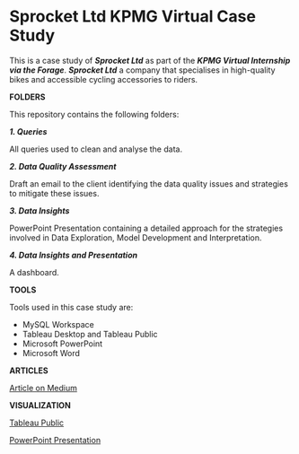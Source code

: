 # Sprocket Ltd KPMG Virtual Case Study
This is a case study of ***Sprocket Ltd*** as part of the ***KPMG Virtual Internship via the Forage***. 
***Sprocket Ltd*** a company that specialises in high-quality bikes and accessible cycling accessories to riders. 


**FOLDERS**

This repository contains the following folders:

***1. Queries***

All queries used to clean and analyse the data. 
     
***2. Data Quality Assessment***

Draft an email to the client identifying the data quality issues and strategies to mitigate these issues. 
     
***3. Data Insights***

PowerPoint Presentation containing a detailed approach for the strategies involved in Data Exploration, Model Development and Interpretation. 
    
***4. Data Insights and Presentation***

A dashboard. 
     


**TOOLS**

Tools used in this case study are:

- MySQL Workspace
- Tableau Desktop and Tableau Public
- Microsoft PowerPoint
- Microsoft Word

**ARTICLES** 

[Article on Medium](…)

**VISUALIZATION**

[Tableau Public](https://tabsoft.co/3ECthfi)

[PowerPoint Presentation](https://1drv.ms/p/s!AtqTV_z531JVgkNLBPW6zL60Meo2?e=yIN826)
